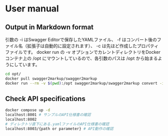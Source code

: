 # User manual

## Output in Markdown format

引数の -i はSwagger Editorで保存したYAMLファイル、 -f はコンバート後のファイル名（拡張子は自動的に設定されます）、 -c は先ほど作成したプロパティファイルです。
docker run の -v オプションでカレントディレクトリをDockerコンテナ上の /opt にマウントしているので、各引数のパスは /opt から始まるようにしています。

```bash
cd opt/
docker pull swagger2markup/swagger2markup
docker run --rm -v $(pwd):/opt swagger2markup/swagger2markup convert -i /opt/swagger.yaml -f /opt/swagger -c /opt/config.properties

```


## Check API specifications

```bash
docker compose up -d
localhost:8001 # サンプルのAPI仕様書の確認
localhost:8002
# ディレクトリ直下にある.yamlファイルのAPI仕様書の確認
localhost:8003/{path or parameter} # API動作の確認
```